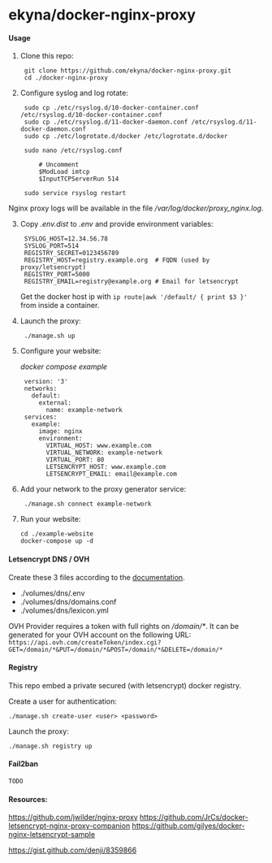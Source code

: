 ekyna/docker-nginx-proxy
===

#### Usage

1. Clone this repo: 

        git clone https://github.com/ekyna/docker-nginx-proxy.git
        cd ./docker-nginx-proxy

2. Configure syslog and log rotate:
    
        sudo cp ./etc/rsyslog.d/10-docker-container.conf /etc/rsyslog.d/10-docker-container.conf
        sudo cp ./etc/rsyslog.d/11-docker-daemon.conf /etc/rsyslog.d/11-docker-daemon.conf
        sudo cp ./etc/logrotate.d/docker /etc/logrotate.d/docker
        
        sudo nano /etc/rsyslog.conf
        
            # Uncomment
            $ModLoad imtcp
            $InputTCPServerRun 514 
        
        sudo service rsyslog restart

Nginx proxy logs will be available in the file _/var/log/docker/proxy_nginx.log_.

3. Copy _.env.dist_ to _.env_ and provide environment variables:

        SYSLOG_HOST=12.34.56.78
        SYSLOG_PORT=514
        REGISTRY_SECRET=0123456789
        REGISTRY_HOST=registry.example.org  # FQDN (used by proxy/letsencrypt)
        REGISTRY_PORT=5000
        REGISTRY_EMAIL=registry@example.org # Email for letsencrypt 

    Get the docker host ip with ```ip route|awk '/default/ { print $3 }'``` from inside a container.

3. Launch the proxy: 

        ./manage.sh up

4. Configure your website: 
    
    _docker compose example_

        version: '3'
        networks:
          default:
            external:
              name: example-network
        services:
          example:
            image: nginx
            environment:
              VIRTUAL_HOST: www.example.com
              VIRTUAL_NETWORK: example-network
              VIRTUAL_PORT: 80
              LETSENCRYPT_HOST: www.example.com
              LETSENCRYPT_EMAIL: email@example.com

5. Add your network to the proxy generator service:

        ./manage.sh connect example-network

6. Run your website:

       cd ./example-website
       docker-compose up -d 

#### Letsencrypt DNS / OVH  

Create these 3 files according to the [documentation](https://github.com/adferrand/docker-letsencrypt-dns#with-yaml-configuration-files).

* ./volumes/dns/.env
* ./volumes/dns/domains.conf
* ./volumes/dns/lexicon.yml

OVH Provider requires a token with full rights on _/domain/*_. 
It can be generated for your OVH account on the following URL:
`https://api.ovh.com/createToken/index.cgi?GET=/domain/*&PUT=/domain/*&POST=/domain/*&DELETE=/domain/*`

#### Registry 

This repo embed a private secured (with letsencrypt) docker registry.

Create a user for authentication: 

    ./manage.sh create-user <user> <password>

Launch the proxy:
     
    ./manage.sh registry up

#### Fail2ban

    TODO

#### Resources:

https://github.com/jwilder/nginx-proxy
https://github.com/JrCs/docker-letsencrypt-nginx-proxy-companion
https://github.com/gilyes/docker-nginx-letsencrypt-sample

https://gist.github.com/denji/8359866
